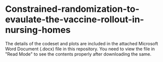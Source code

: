 # Constrained-randomization-to-evaulate-the-vaccine-rollout-in-nursing-homes

The details of the codeset and plots are included in the attached Microsoft Word Document (.docx) file in this repository. 
You need to view the file in "Read Mode" to see the contents properly after downloading the same.

